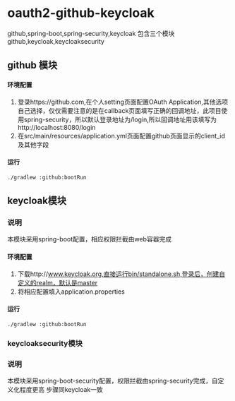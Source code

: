 # oauth2-github-keycloak
github,spring-boot,spring-security,keycloak
包含三个模块github,keycloak,keycloaksecurity
## github 模块
#### 环境配置
1. 登录https://github.com,在个人setting页面配置OAuth Application,其他选项自己选择，仅仅需要注意的是在callback页面填写正确的回调地址，此项目使用spring-security，所以默认登录地址为/login,所以回调地址用该填写为http://localhost:8080/login
2. 在src/main/resources/application.yml页面配置github页面显示的client_id及其他字段
#### 运行
```
./gradlew :github:bootRun
```
## keycloak模块
### 说明
本模块采用spring-boot配置，相应权限拦截由web容器完成
#### 环境配置
1. 下载http://www.keycloak.org,直接运行bin/standalone.sh,登录后，创建自定义的realm，默认是master
2. 将相应配置填入application.properties
#### 运行
```
./gradlew :github:bootRun
```
### keycloaksecurity模块
### 说明
本模块采用spring-boot-security配置，权限拦截由spring-security完成，自定义化程度更高
步骤同keycloak一致